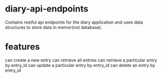 # diary-api-endpoints
Contains restful api endpoints for the diary application and uses data structures to store data in memor(not database).

# features
can create a new entry
can retrieve all entries
can retrieve a particular entry by entry_id
can update a particular entry by entry_id
can delete an entry by entry_id